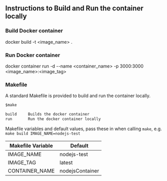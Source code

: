 ## Instructions to Build and Run the container locally

### Build Docker container
docker build -t <image_name> .

### Run Docker container
docker container run -d --name <container_name> -p 3000:3000 <image_name>:<image_tag>


### Makefile

A standard Makefile is provided to build and run the container locally.

```txt
$make

build     Builds the docker container
run       Run the docker container locally
```
Makefile variables and default values, pass these in when calling `make`, e.g. `make build IMAGE_NAME=nodejs-test`

| Makefile Variable | Default               |
| ----------------- | ----------------------|
| IMAGE_NAME        |   nodejs-test         |
| IMAGE_TAG         |   latest              |
| CONTAINER_NAME    |   nodejsContainer     |

